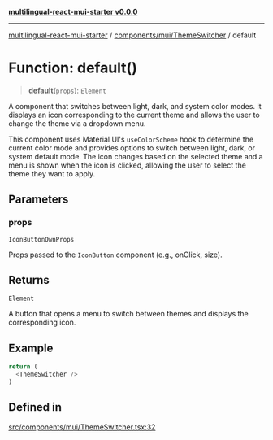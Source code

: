 [**multilingual-react-mui-starter v0.0.0**](../../../../README.md)

---

[multilingual-react-mui-starter](../../../../modules.md) / [components/mui/ThemeSwitcher](../README.md) / default

# Function: default()

> **default**(`props`): `Element`

A component that switches between light, dark, and system color modes.
It displays an icon corresponding to the current theme and allows the user
to change the theme via a dropdown menu.

This component uses Material UI's `useColorScheme` hook to determine the
current color mode and provides options to switch between light, dark, or system default mode.
The icon changes based on the selected theme and a menu is shown when the icon is clicked,
allowing the user to select the theme they want to apply.

## Parameters

### props

`IconButtonOwnProps`

Props passed to the `IconButton` component (e.g., onClick, size).

## Returns

`Element`

A button that opens a menu to switch between themes and displays the corresponding icon.

## Example

```ts
return (
  <ThemeSwitcher />
)
```

## Defined in

[src/components/mui/ThemeSwitcher.tsx:32](https://github.com/mjleb/multilingual-react-mui-starter/blob/a8952bf59aef2b527f753160c05cc3112010bbf8/src/components/mui/ThemeSwitcher.tsx#L32)
